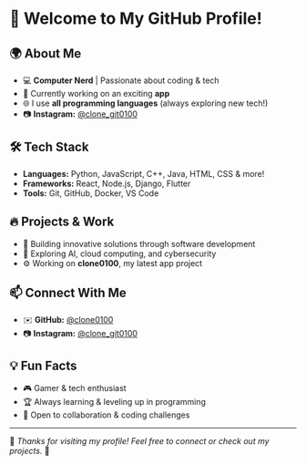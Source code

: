 # 👋 Welcome to My GitHub Profile!

## 🌍 About Me
- 💻 **Computer Nerd** | Passionate about coding & tech
- 🚀 Currently working on an exciting **app**
- 🌐 I use **all programming languages** (always exploring new tech!)
- 📷 **Instagram:** [@clone_git0100](https://www.instagram.com/clone_git0100)

## 🛠️ Tech Stack
- **Languages:** Python, JavaScript, C++, Java, HTML, CSS & more!
- **Frameworks:** React, Node.js, Django, Flutter
- **Tools:** Git, GitHub, Docker, VS Code

## 🔥 Projects & Work
- 🔨 Building innovative solutions through software development
- 📌 Exploring AI, cloud computing, and cybersecurity
- ⚙️ Working on **clone0100**, my latest app project

## 📫 Connect With Me
- ✉️ **GitHub:** [@clone0100](https://github.com/clone0100)
- 📷 **Instagram:** [@clone_git0100](https://www.instagram.com/clone_git0100)

## 💡 Fun Facts
- 🎮 Gamer & tech enthusiast
- 🏆 Always learning & leveling up in programming
- 🌟 Open to collaboration & coding challenges

---

💙 _Thanks for visiting my profile! Feel free to connect or check out my projects._ 🚀

